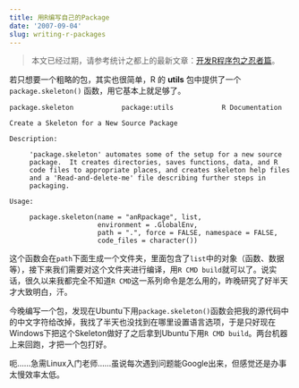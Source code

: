 ```yaml
---
title: 用R编写自己的Package
date: '2007-09-04'
slug: writing-r-packages
---
```


> 本文已经过期，请参考统计之都上的最新文章：[开发R程序包之忍者篇](http://cos.name/2011/05/write-r-packages-like-a-ninja/)。

若只想要一个粗略的包，其实也很简单，R 的 **utils** 包中提供了一个 `package.skeleton()` 函数，用它基本上就足够了。

```
package.skeleton            package:utils            R Documentation

Create a Skeleton for a New Source Package

Description:

     'package.skeleton' automates some of the setup for a new source
     package.  It creates directories, saves functions, data, and R
     code files to appropriate places, and creates skeleton help files
     and a 'Read-and-delete-me' file describing further steps in
     packaging.

Usage:

     package.skeleton(name = "anRpackage", list,
                      environment = .GlobalEnv,
                      path = ".", force = FALSE, namespace = FALSE,
                      code_files = character())
```


这个函数会在`path`下面生成一个文件夹，里面包含了`list`中的对象（函数、数据等），接下来我们需要对这个文件夹进行编译，用`R CMD build`就可以了。说实话，很久以来我都完全不知道`R CMD`这一系列命令是怎么用的，昨晚研究了好半天才大致明白，汗。

今晚编写一个包，发现在Ubuntu下用`package.skeleton()`函数会把我的源代码中的中文字符给改掉，我找了半天也没找到在哪里设置语言选项，于是只好现在Windows下把这个Skeleton做好了之后拿到Ubuntu下用`R CMD build`。两台机器上来回跑，才把一个包打好。

呃……急需Linux入门老师……虽说每次遇到问题能Google出来，但感觉还是办事太慢效率太低。

